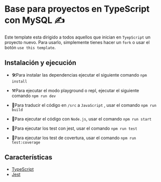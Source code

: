 # Base para proyectos en TypeScript con MySQL :writing_hand:

Este template esta dirigido a todos aquellos que inician en `TyepScript` un proyecto nuevo. Para usarlo, simplemente tienes hacer un `fork` o usar el botón `use this template`.

## Instalación y ejecución

- 🛠Para instalar las dependencias ejecutar el siguiente comando `npm install`

- ⚒Para ejecutar el modo playground o repl, ejecutar el siguiente comando `npm run dev`

- 🔧Para traducir el código en `/src` a `JavaScript` , usar el comando `npm run build`

- 🔑Para ejecutar el código con `Node.js`, usar el comando `npm run start`

- 🧪Para ejecutar los test con jest, usar el comando `npm run test`

- 🧪Para ejecutar los test de covertura, usar el comando `npm run test:coverage`

## Características

- [TypeScript](https://www.typescriptlang.org/)
- [Jest](https://jestjs.io/)
